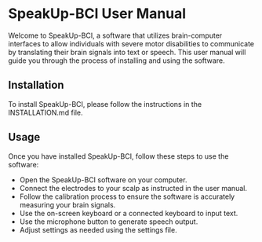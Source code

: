
# SpeakUp-BCI User Manual
Welcome to SpeakUp-BCI, a software that utilizes brain-computer interfaces to allow individuals with severe motor disabilities to communicate by translating their brain signals into text or speech. This user manual will guide you through the process of installing and using the software.

## Installation
To install SpeakUp-BCI, please follow the instructions in the INSTALLATION.md file.

## Usage

Once you have installed SpeakUp-BCI, follow these steps to use the software:

* Open the SpeakUp-BCI software on your computer.
* Connect the electrodes to your scalp as instructed in the user manual.
* Follow the calibration process to ensure the software is accurately measuring your brain signals.
* Use the on-screen keyboard or a connected keyboard to input text.
* Use the microphone button to generate speech output.
* Adjust settings as needed using the settings file.
